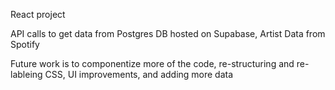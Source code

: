 React project

API calls to get data from Postgres DB hosted on Supabase, Artist Data from Spotify

Future work is to componentize more of the code, re-structuring and re-lableing CSS, UI improvements, and adding more data

